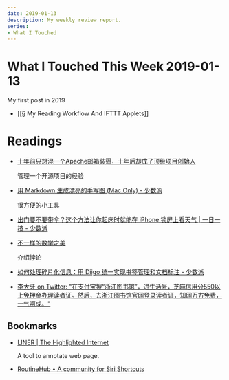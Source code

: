 ```yaml
---
date: 2019-01-13
description: My weekly review report.
series:
- What I Touched
---
```


# What I Touched This Week 2019-01-13


My first post in 2019

* [[§ My Reading Workflow And IFTTT Applets]]

# Readings

* [十年前只想混一个Apache邮箱装逼，十年后却成了顶级项目创始人](https://mp.weixin.qq.com/s/c81ou7XDwm83nbCOwmZY4g)

    管理一个开源项目的经验

* [用 Markdown 生成漂亮的手写图 (Mac Only) - 少数派](https://sspai.com/post/52190)

    很方便的小工具

* [出门要不要带伞？这个方法让你起床时就能在 iPhone 锁屏上看天气 | 一日一技 - 少数派](https://sspai.com/post/52295)
* [不一样的数学之美](https://mp.weixin.qq.com/s/mv1ludCThYA8IKtZK1D-SQ)

    介绍悖论

* [如何处理碎片化信息：用 Diigo 统一实现书签管理和文档标注 - 少数派](https://sspai.com/post/52289)
* [李大牙 on Twitter: "在支付宝搜“浙江图书馆”，进生活号，芝麻信用分550以上免押金办理读者证。然后，去浙江图书馆官网登录读者证，知网万方免费，一气呵成。"](https://twitter.com/Bigteeth/status/1081573983902781447)

## Bookmarks

* [LINER | The Highlighted Internet](https://getliner.com/)

    A tool to annotate web page.

* [RoutineHub • A community for Siri Shortcuts](https://routinehub.co/)
